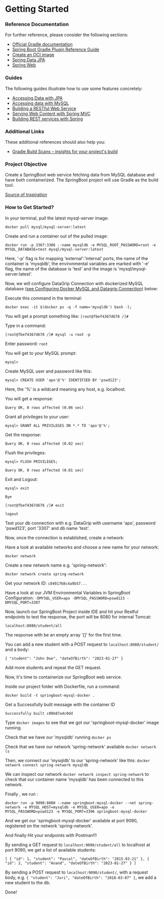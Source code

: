 # Getting Started

### Reference Documentation

For further reference, please consider the following sections:

* [Official Gradle documentation](https://docs.gradle.org)
* [Spring Boot Gradle Plugin Reference Guide](https://docs.spring.io/spring-boot/docs/3.2.4/gradle-plugin/reference/html/)
* [Create an OCI image](https://docs.spring.io/spring-boot/docs/3.2.4/gradle-plugin/reference/html/#build-image)
* [Spring Data JPA](https://docs.spring.io/spring-boot/docs/3.2.4/reference/htmlsingle/index.html#data.sql.jpa-and-spring-data)
* [Spring Web](https://docs.spring.io/spring-boot/docs/3.2.4/reference/htmlsingle/index.html#web)

### Guides

The following guides illustrate how to use some features concretely:

* [Accessing Data with JPA](https://spring.io/guides/gs/accessing-data-jpa/)
* [Accessing data with MySQL](https://spring.io/guides/gs/accessing-data-mysql/)
* [Building a RESTful Web Service](https://spring.io/guides/gs/rest-service/)
* [Serving Web Content with Spring MVC](https://spring.io/guides/gs/serving-web-content/)
* [Building REST services with Spring](https://spring.io/guides/tutorials/rest/)

### Additional Links

These additional references should also help you:

* [Gradle Build Scans – insights for your project's build](https://scans.gradle.com#gradle)

### Project Objective
Create a SpringBoot web service fetching data from MySQL database and have both containerized. 
The SpringBoot project will use Gradle as the build tool.

[Source of Inspiration](https://www.youtube.com/watch?v=U2GCM0GBzNI)

### How to Get Started?

In your terminal, pull the latest mysql-server image:

`docker pull mysql/mysql-server:latest`

Create and run a container out of the pulled image:

`docker run -p 3307:3306 --name mysqldb -e MYSQL_ROOT_PASSWORD=root -e MYSQL_DATABASE=test mysql/mysql-server:latest`

Here, '-p' flag is for mapping 'external':'internal' ports, the name of the container is 'mysqldb',
the environmental variables are marked with '-e' flag, the name of the database is 'test' and the image is
'mysql/mysql-server:latest'.

Now, we will configure DataGrip Connection with dockerized MySQL database ([see Configuring Docker MySQL and Datagrip Connection](https://medium.com/@m22kats/configuring-docker-mysql-and-datagrip-connection-da0b6b71082f)) below:

Execute this command in the terminal:

`docker exec -it $(docker ps -q -f name='mysqldb') bash -l;`

You will get a prompt something like:
`[root@fbef4367d678 /]#`

Type in a command:

`[root@fbef4367d678 /]# mysql -u root -p`

Enter password: `root`

You will get to your MySQL prompt:

`mysql>`

Create MySQL user and password like this:

`mysql> CREATE USER 'apo'@'%' IDENTIFIED BY 'pswd123';`

Here, the '%' is a wildcard meaning any host, e.g. localhost. 

You will get a response:

`Query OK, 0 rows affected (0.06 sec)`


Grant all privileges to your user:

`mysql> GRANT ALL PRIVILEGES ON *.* TO 'apo'@'%';`

Get the response:

`Query OK, 0 rows affected (0.02 sec)`

Flush the privileges:

`mysql> FLUSH PRIVILEGES;`

`Query OK, 0 rows affected (0.01 sec)`

Exit and Logout:

`mysql> exit`

`Bye`

`[root@fbef4367d678 /]# exit`

`logout`


Test your db connection with e.g. DataGrip with username 'apo', password 'pswd123', port '3307' and db name 'test'.

Now, once the connection is established, create a network:

Have a look at available networks and choose a new name for your network:

`docker network`

Create a new network name e.g. 'spring-network':

`docker network create spring-network`

Get your network ID: 
`c8491768c4a9b57...`

Have a look at our JVM Environmental Variables in SpringBoot Configuration:
`-DMYSQL_USER=apo -DMYSQL_PASSWORD=pswd123 -DMYSQL_PORT=3307`

Now, launch our SpringBoot Project inside IDE and hit your Restful endpoints to test the response, the port will be 8080 for internal Tomcat:

`localhost:8080/student/all`

The response with be an empty array '[]' for the first time.

You can add a new student with a POST request to `localhost:8080/student/` and a body:

`
{
"student": "John Doe",
"dateOfBirth": "2023-01-27"
}   
`

Add more students and repeat the GET request.

Now, it's time to containerize our SpringBoot web service.

Inside our project folder with Dockerfile, run a command:

`docker build -t springboot-mysql-docker .`

Get a Successfully built  message with the container ID

`Successfully built c00b87a4c0dd`

Type `docker images` to see that we got our 'springboot-mysql-docker' image running.

Check that we have our  'mysqldb' running `docker ps`

Check that we have our network 'spring-network' available `docker network ls`

Then, we connect our 'mysqldb' to our 'spring-network' like this: `docker network connect spring-network mysqldb`

We can inspect our network `docker network inspect spring-network` to check that our container name 'mysqldb' has been connected to this network.

Finally , we run :

`docker run -p 9090:8080 --name springboot-mysql-docker --net spring-network -e MYSQL_HOST=mysqldb -e MYSQL_USER=apo -e MYSQL_PASSWORD=pswd123 -e MYSQL_PORT=3306 springboot-mysql-docker`

And we get our 'springboot-mysql-docker' available at port 9090, registered on the network 'spring-network'.

And finally Hit your endpoints with Postman!!!

By sending a GET request to `localhost:9090/student/all` to localhost at port 9090, we get  a list of available students:

`[
{
"id": 1,
"student": "Pascal",
"dateOfBirth": "2015-03-21"
},
{
"id": 2,
"student": "Anand",
"dateOfBirth": "2023-01-27"
}
]`

By sending a POST request to `localhost:9090/student/`, with a request body, e.g. 
`
{
"student": "Juri",
"dateOfBirth": "2018-03-07"
}
`,
we add a new student to the db.

Done!